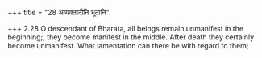 +++
title = "28 अव्यक्तादीनि भूतानि"

+++
2.28 O descendant of Bharata, all beings remain unmanifest in the
beginning;; they become manifest in the middle. After death they
certainly become unmanifest. What lamentation can there be with regard
to them;
